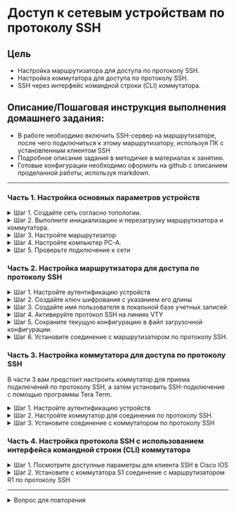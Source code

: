 # Доступ к сетевым устройствам по протоколу SSH
 
## Цель
* Настройка маршрутизатора для доступа по протоколу SSH.
* Настройка коммутатора для доступа по протоколу SSH.
* SSH через интерфейс командной строки (CLI) коммутатора.


## Описание/Пошаговая инструкция выполнения домашнего задания:

* В работе необходимо включить SSH-сервер на маршрутизаторе, после чего подключиться к этому маршрутизатору, используя ПК с установленным клиентом SSH
* Подробное описание задания в методичке в материалах к занятию.
* Готовые конфигурации необходимо оформить на github с описанием проделанной работы, используя markdown.

---


### Часть 1. Настройка основных параметров устройств

<details>
<summary>Шаг 1. Создайте сеть согласно топологии.</summary>

![](./img/p1_s1.png)
</details>

<details>
<summary>Шаг 2. Выполните инициализацию и перезагрузку маршрутизатора и коммутатора.</summary>
</details>

<details>
<summary>Шаг 3. Настройте маршрутизатор</summary>

```Shell
enable
configure terminal
hostname R1
line console 0
password cisco
login
end
configure terminal
enable secret class
line vty 0 15
password cisco
login
exit
service password-encryption
banner motd # Danger! Do not enter! #

interface GigabitEthernet 0/0/0
ip address 192.168.1.1 255.255.255.0
no shutdown
exit

copy running-config startup-config
reload
```
</details>


<details>
<summary>Шаг 4. Настройте компьютер PC-A.</summary>

1. Настройте для PC-A IP-адрес и маску подсети.  
![](./img/p1_s4_i1.png)

2. Настройте для PC-A шлюз по умолчанию.  
![](./img/p1_s4_i2.png)

</details>

<details>
<summary>Шаг 5. Проверьте подключение к сети</summary>

Пошлите с PC-A команду Ping на маршрутизатор R1. Если эхо-запрос с помощью команды ping непроходит, найдите и устраните неполадки подключения.

```Shell
C:\>ping 192.168.1.1

Pinging 192.168.1.1 with 32 bytes of data:

Reply from 192.168.1.1: bytes=32 time=13ms TTL=255
Reply from 192.168.1.1: bytes=32 time<1ms TTL=255
Reply from 192.168.1.1: bytes=32 time<1ms TTL=255
Reply from 192.168.1.1: bytes=32 time<1ms TTL=255

Ping statistics for 192.168.1.1:
    Packets: Sent = 4, Received = 4, Lost = 0 (0% loss),
Approximate round trip times in milli-seconds:
    Minimum = 0ms, Maximum = 13ms, Average = 3ms

C:\>

```

</details>

### Часть 2. Настройка маршрутизатора для доступа по протоколу SSH

<details>
<summary>Шаг 1. Настройте аутентификацию устройств</summary>

При генерации ключа шифрования в качестве его части используются имя устройства и домен.
Поэтому эти имена необходимо указать перед вводом команды crypto key.

a. Задайте имя устройства.
b. Задайте домен для устройства.

```Shell
enable
configure terminal
ip domain name router.lab
```

</details>

<details>
<summary>Шаг 2. Создайте ключ шифрования с указанием его длины</summary>

```Shell
crypto key generate rsa general-keys modulus 1024
ip ssh version 2
```

</details>

<details>
<summary>Шаг 3. Создайте имя пользователя в локальной базе учетных записей</summary>

Настройте имя пользователя, используя admin в качестве имени пользователя и Adm1nP@55 в
качестве пароля.

```Shell
username admin secret Adm1nP@55
```

</details>


<details>
<summary>Шаг 4. Активируйте протокол SSH на линиях VTY</summary>

a. Активируйте протоколы Telnet и SSH на входящих линиях VTY с помощью команды transport input.  
b. Измените способ входа в систему таким образом, чтобы использовалась проверка пользователей по локальной базе учетных записей.

```Shell
line vty 0 15
transport input all
login local
end
```

</details>


<details>
<summary>Шаг 5. Сохраните текущую конфигурацию в файл загрузочной конфигурации.</summary>

```Shell
copy running-config startup-config
```
</details>


<details>
<summary>Шаг 6. Установите соединение с маршрутизатором по протоколу SSH.</summary>

1. Запустите Tera Term с PC-A.

![](img/p2_s6_i1.png)

2. Установите SSH-подключение к R1. Use the username admin and password Adm1nP@55. У вас должно получиться установить SSH-подключение к R1.
![](img/p2_s6_i2.png)

</details>

### Часть 3. Настройка коммутатора для доступа по протоколу SSH
В части 3 вам предстоит настроить коммутатор для приема подключений по протоколу SSH, а затем установить SSH-подключение с помощью программы Tera Term.
<details>
<summary>Шаг 1. Настройте аутентификацию устройств</summary>

![](img/p3_s1_i1.png)


```Shell
enable
configure terminal
hostname S1
no ip domain-lookup
enable secret class
line console 0
password cisco
login
exit
line vty 0 15 
password cisco
login
exit
service password-encryption
banner motd # Danger! Do not enter! #

interface vlan1 
ip address 192.168.1.11 255.255.255.0
no shutdown
exit
ip default-gateway 192.168.1.1
exit

copy running-config startup-config
reload

```

</details>

<details>
<summary>Шаг 2. Настройте коммутатор для соединения по протоколу SSH.</summary>

Для настройки протокола SSH на коммутаторе используйте те же команды, которые применялись для аналогичной настройки маршрутизатора в части 2.

    a. Настройте имя устройства, как указано в таблице адресации.
    b. Задайте домен для устройства.
    c. Создайте ключ шифрования с указанием его длины.
    d. Создайте имя пользователя в локальной базе учетных записей.
    e. Активируйте протоколы Telnet и SSH на линиях VTY.
    f. Измените способ входа в систему таким образом, чтобы использовалась проверка пользователей по локальной базе учетных записей.


```Shell
enable
configure terminal
ip domain name switch.lab
crypto key generate rsa general-keys modulus 1024
ip ssh version 2
username admin secret Adm1nP@55
line vty 0 15
transport input all
login local
end
```

</details>

<details>
<summary>Шаг 3. Установите соединение с коммутатором по протоколу SSH</summary>

Запустите программу Tera Term на PC-A, затем установите подключение по протоколу SSH к
интерфейсу SVI коммутатора S1.
![](./img/p3_s2_i1.png)

Удалось ли вам установить SSH-соединение с коммутатором?

![](./img/p3_s3_i2.png)

</details>

### Часть 4. Настройка протокола SSH с использованием интерфейса командной строки (CLI) коммутатора

<details>
<summary>Шаг 1. Посмотрите доступные параметры для клиента SSH в Cisco IOS</summary>

Откройте окно конфигурации Используйте вопросительный знак (?), чтобы отобразить варианты параметров для команды ssh.
![](./img/p4_s1_i1.png)

</details>

<details>
<summary>Шаг 2. Установите с коммутатора S1 соединение с маршрутизатором R1 по протоколу SSH</summary>

1. Чтобы подключиться к маршрутизатору R1 по протоколу SSH, введите команду
`ssh -l admin 192.168.1.1`. Это позволит вам войти в систему под именем admin. При появлении приглашения введите в качестве пароля `Adm1nP@55`.
``` Shell
ssh -l admin 192.168.1.1
```
![](./img/p4_s1_i2.png)

2. Чтобы вернуться к коммутатору S1, не закрывая сеанс SSH с маршрутизатором R1, нажмите комбинацию клавиш `Ctrl+Shift+6`. 
Отпустите клавиши `Ctrl+Shift+6` и нажмите x. Отображается приглашение привилегированного режима EXEC коммутатора.

![](./img/p4_s1_i3.png)


3. Чтобы вернуться к сеансу SSH на R1, нажмите клавишу `Enter` в пустой строке интерфейса командной строки. Чтобы увидеть окно командной строки маршрутизатора, нажмите клавишу `Enter` еще раз.

4. Чтобы завершить сеанс SSH на маршрутизаторе R1, введите в командной строке маршрутизатора команду exit.

![](./img/p4_s1_i4.png)

`Какие версии протокола SSH поддерживаются при использовании интерфейса командной строки?`

```Shell
Поддерживается версия 1 и версия 2
```

</details>

---

<details>
<summary>Вопрос для повторения</summary>

`Как предоставить доступ к сетевому устройству нескольким пользователям, у каждого из которых есть собственное имя пользователя?`
```Shell
Необходимо включить опцию обращения к локальной базе командой login local
```
</details>